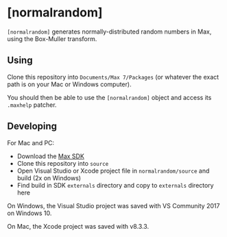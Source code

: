 # [normalrandom]

`[normalrandom]` generates normally-distributed random numbers in Max, using the Box-Muller transform.

## Using

Clone this repository into `Documents/Max 7/Packages` (or whatever the exact
path is on your Mac or Windows computer).

You should then be able to use the `[normalrandom]` object and access its `.maxhelp`
patcher.

## Developing

For Mac and PC:

- Download the [Max SDK](https://github.com/Cycling74/max-sdk)
- Clone this repository into `source`
- Open Visual Studio or Xcode project file in `normalrandom/source` and build
  (2x on Windows)
- Find build in SDK `externals` directory and copy to `externals` directory here

On Windows, the Visual Studio project was saved with VS Community 2017 on Windows 10.

On Mac, the Xcode project was saved with v8.3.3.
